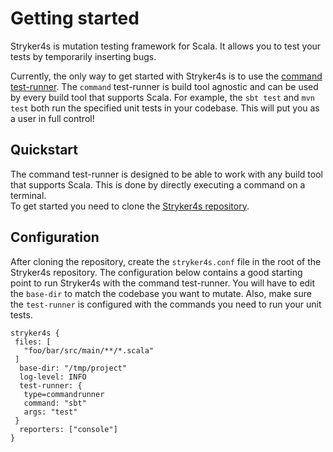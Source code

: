 # Getting started

Stryker4s is mutation testing framework for Scala. It allows you to test your tests by temporarily inserting bugs.

Currently, the only way to get started with Stryker4s is to use the [command test-runner](https://github.com/stryker-mutator/stryker4s/blob/master/docs/CONFIGURATION.md#test-runner).
 The `command` test-runner is build tool agnostic and can be used by every build tool that supports Scala. For example, the `sbt test` and `mvn test` both run the specified unit tests in your codebase. This will put you as a user in full control! 

 ## Quickstart

The command test-runner is designed to be able to work with any build tool that supports Scala. This is done by directly executing a command on a terminal.  
To get started you need to clone the [Stryker4s repository](https://github.com/stryker-mutator/stryker4s). 

## Configuration

After cloning the repository, create the `stryker4s.conf` file in the root of the Stryker4s repository. 
The configuration below contains a good starting point to run Stryker4s with the command test-runner. You will have to edit the `base-dir` to match the codebase you want to mutate. Also, make sure the `test-runner` is configured with the commands you need to run your unit tests.

 ```hocon
stryker4s {
  files: [
    "foo/bar/src/main/**/*.scala"
  ]
   base-dir: "/tmp/project"
   log-level: INFO
   test-runner: {
    type=commandrunner
    command: "sbt"
    args: "test"
  }
   reporters: ["console"]
}
```